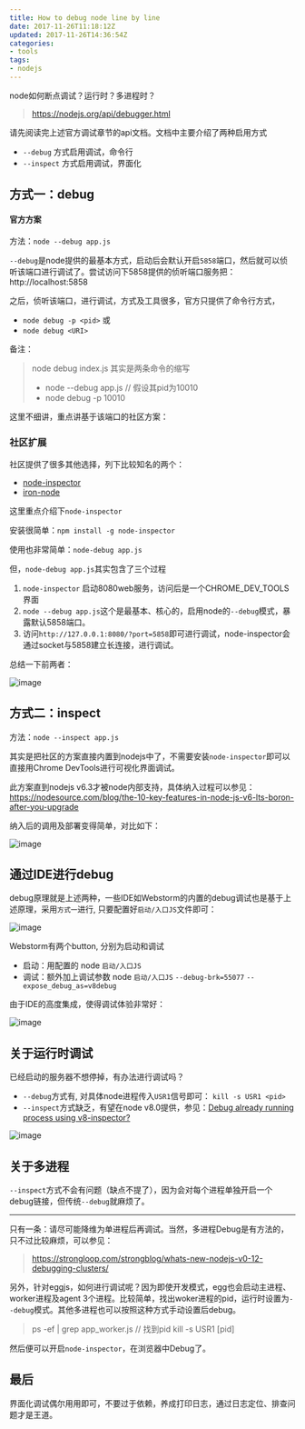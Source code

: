 ```yaml
---
title: How to debug node line by line
date: 2017-11-26T11:18:12Z
updated: 2017-11-26T14:36:54Z
categories:
- tools
tags:
- nodejs
---
```


node如何断点调试？运行时？多进程时？

> https://nodejs.org/api/debugger.html

请先阅读完上述官方调试章节的api文档。文档中主要介绍了两种启用方式

* `--debug` 方式启用调试，命令行
* `--inspect` 方式启用调试，界面化


## 方式一：debug


#### 官方方案

方法：`node --debug app.js`

`--debug`是node提供的最基本方式，启动后会默认开启`5858`端口，然后就可以侦听该端口进行调试了。尝试访问下5858提供的侦听端口服务把：http://localhost:5858

之后，侦听该端口，进行调试，方式及工具很多，官方只提供了命令行方式，

* `node debug -p <pid>` 或
* `node debug <URI>`


备注：

> node debug index.js 其实是两条命令的缩写
> - node --debug app.js // 假设其pid为10010
> - node debug -p 10010


这里不细讲，重点讲基于该端口的社区方案：

### 社区扩展

社区提供了很多其他选择，列下比较知名的两个：

* [node-inspector](https://github.com/node-inspector/node-inspector)
* [iron-node](http://s-a.github.io/iron-node/)

这里重点介绍下`node-inspector`

安装很简单：`npm install -g node-inspector`

使用也非常简单：`node-debug app.js`

但，`node-debug app.js`其实包含了三个过程

1. `node-inspector` 启动8080web服务，访问后是一个CHROME_DEV_TOOLS界面
2. `node --debug app.js`这个是最基本、核心的，启用node的`--debug`模式，暴露默认5858端口。
3. 访问`http://127.0.0.1:8080/?port=5858`即可进行调试，node-inspector会通过socket与5858建立长连接，进行调试。


总结一下前两者：

![image](https://cloud.githubusercontent.com/assets/1297278/23822659/2d9ae982-068c-11e7-9ac5-6bfaa7d3aab2.png)



## 方式二：inspect


方法：`node --inspect app.js`

其实是把社区的方案直接内置到nodejs中了，不需要安装`node-inspector`即可以直接用Chrome DevTools进行可视化界面调试。

此方案直到nodejs v6.3才被node内部支持，具体纳入过程可以参见：https://nodesource.com/blog/the-10-key-features-in-node-js-v6-lts-boron-after-you-upgrade


纳入后的调用及部署变得简单，对比如下：

![image](https://cloud.githubusercontent.com/assets/1297278/23822666/58f71f42-068c-11e7-89d8-8cbbf5f0a071.png)


## 通过IDE进行debug

debug原理就是上述两种，一些IDE如Webstorm的内置的debug调试也是基于上述原理，采用`方式一`进行, 只要配置好`启动/入口JS`文件即可：

![image](https://cloud.githubusercontent.com/assets/1297278/23823075/426703d8-0695-11e7-9f94-1dcca56d8caf.png)

Webstorm有两个button, 分别为启动和调试

* 启动：用配置的 node `启动/入口JS`
* 调试：额外加上调试参数 node `启动/入口JS` `--debug-brk=55077` `--expose_debug_as=v8debug`

由于IDE的高度集成，使得调试体验非常好：

![image](https://cloud.githubusercontent.com/assets/1297278/23823065/26d92128-0695-11e7-9a00-02df3967c9fd.png)



## 关于运行时调试

已经启动的服务器不想停掉，有办法进行调试吗？

* `--debug`方式有, 对具体node进程传入`USR1`信号即可： `kill -s USR1 <pid>`
* `--inspect`方式缺乏，有望在node v8.0提供，参见：[Debug already running process using v8-inspector?](https://github.com/nodejs/node/issues/8464)

![image](https://cloud.githubusercontent.com/assets/1297278/23822717/80ff748e-068d-11e7-868c-473c481a2a6f.png)


## 关于多进程


`--inspect`方式不会有问题（缺点不提了），因为会对每个进程单独开启一个debug链接，但传统`--debug`就麻烦了。

---------

只有一条：请尽可能降维为单进程后再调试。当然，多进程Debug是有方法的，只不过比较麻烦，可以参见：

> https://strongloop.com/strongblog/whats-new-nodejs-v0-12-debugging-clusters/

另外，针对eggjs，如何进行调试呢？因为即使开发模式，egg也会启动主进程、worker进程及agent 3个进程。比较简单，找出woker进程的pid，运行时设置为`--debug`模式。其他多进程也可以按照这种方式手动设置后debug。

> ps -ef | grep app_worker.js // 找到pid
> kill -s USR1 [pid]

然后便可以开启`node-inspector`，在浏览器中Debug了。

## 最后

界面化调试偶尔用用即可，不要过于依赖，养成打印日志，通过日志定位、排查问题才是王道。
